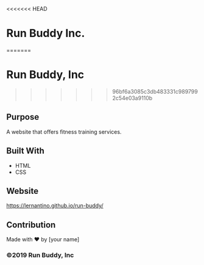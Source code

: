 <<<<<<< HEAD
# Run Buddy Inc.
=======
# Run Buddy, Inc
>>>>>>> 96bf6a3085c3db483331c9897992c54e03a9110b

## Purpose
A website that offers fitness training services. 

## Built With
* HTML
* CSS

## Website
https://lernantino.github.io/run-buddy/

## Contribution
Made with ❤️ by [your name]

### ©️2019 Run Buddy, Inc 
